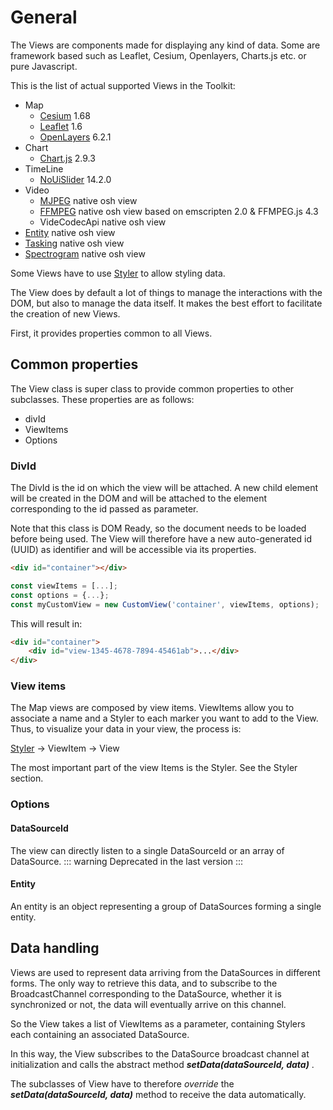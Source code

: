 # General

The Views are components made for displaying any kind of data. Some are framework based such as Leaflet, Cesium, Openlayers, Charts.js etc.
or pure Javascript.

This is the list of actual supported Views in the Toolkit:
- Map
    - [Cesium](./map/cesium) 1.68 
    - [Leaflet](map/leafletcomp)  1.6
    - [OpenLayers](./map/ol)  6.2.1
- Chart
    - [Chart.js](./chart)   2.9.3
- TimeLine
    - [NoUiSlider](./ext/rangeslider)  14.2.0
- Video
    - [MJPEG](./video/mjpeg)  native osh view
    - [FFMPEG](./video/ffmpeg) native osh view based on emscripten 2.0 & FFMPEG.js 4.3
    - VideCodecApi native osh view
- [Entity](./entity/entity)  native osh view
- [Tasking](./ext/tasking)  native osh view       
- [Spectrogram](./spectrogram)  native osh view          

<DocumentationLoad path="/guide/api/View.html"/>

Some Views have to use [Styler](./stylers/styler) to allow styling data.

The View does by default a lot of things to manage the interactions with the DOM, but also to manage the data itself.
It makes the best effort to facilitate the creation of new Views.

First, it provides properties common to all Views.

## Common properties

The View class is super class to provide common properties to other subclasses.
These properties are as follows:
- divId
- ViewItems
- Options


### DivId

The DivId is the id on which the view will be attached. A new child element will be created in the DOM and will 
be attached to the element corresponding to the id passed as parameter.

Note that this class is DOM Ready, so the document needs to be loaded before being used. 
The View will therefore have a new auto-generated id (UUID) as identifier and will be accessible via its properties.

```html
<div id="container"></div>
```

```js
const viewItems = [...];
const options = {...};
const myCustomView = new CustomView('container', viewItems, options);
```

This will result in:

```html
<div id="container">
    <div id="view-1345-4678-7894-45461ab">...</div>
</div>
```

### View items

The Map views are composed by view items. ViewItems allow you to associate a name and a Styler to each marker you want
 to add to the View. Thus, to visualize your data in your view, the process is:

 [Styler](../../stylers/styler) &rarr; ViewItem &rarr; View

The most important part of the view Items is the Styler. See the Styler section.

### Options

#### DataSourceId

The view can directly listen to a single DataSourceId or an array of DataSource. 
::: warning
Deprecated in the last version
:::

#### Entity

An entity is an object representing a group of DataSources forming a single entity.

<DocumentationLoad path="/guide/api/Entity.html"/>

## Data handling

Views are used to represent data arriving from the DataSources in different forms. The only way to retrieve this data,
 and to subscribe to the BroadcastChannel corresponding to the DataSource, whether it is synchronized or not, the data will eventually arrive on this channel.

So the View takes a list of ViewItems as a parameter, containing Stylers each containing an associated DataSource.

In this way, the View subscribes to the DataSource broadcast channel at initialization and calls the abstract
 method ***setData(dataSourceId, data)*** .

The subclasses of View have to therefore *override* the ***setData(dataSourceId, data)*** method to receive
 the data automatically.



